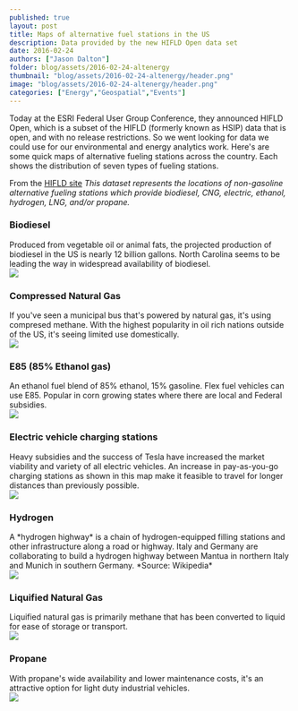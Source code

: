 ```yaml
---
published: true
layout: post
title: Maps of alternative fuel stations in the US
description: Data provided by the new HIFLD Open data set
date: 2016-02-24
authors: ["Jason Dalton"]
folder: blog/assets/2016-02-24-altenergy
thumbnail: "blog/assets/2016-02-24-altenergy/header.png"
image: "blog/assets/2016-02-24-altenergy/header.png"
categories: ["Energy","Geospatial","Events"]
---
```


Today at the ESRI Federal User Group Conference, they announced HIFLD Open, which is a subset of the HIFLD (formerly known as HSIP) data that is open, and with no release restrictions.  So we went looking for data we could use for our environmental and energy analytics work.  Here's are some quick maps of alternative fueling stations across the country. Each shows the distribution of seven types of fueling stations.  

From the [HIFLD site](https://hifld-dhs-gii.opendata.arcgis.com/)
*This dataset represents the locations of non-gasoline alternative fueling stations which provide biodiesel, CNG, electric, ethanol, hydrogen, LNG, and/or propane.*


### Biodiesel
<div class="flexItem col-md-3">
Produced from vegetable oil or animal fats, the projected production of biodiesel in the US is nearly 12 billion gallons. North Carolina seems to be leading the way in widespread availability of biodiesel.
</div>
<div class="flexItem col-md-9">
<img class="img-fluid sarcatImg" src="{{site.url}}/{{page.folder}}/BD.png">
</div>


### Compressed Natural Gas
<div class="flexItem col-md-3">
If you've seen a municipal bus that's powered by natural gas, it's using compresed methane.  With the highest popularity in oil rich nations outside of the US, it's seeing limited use domestically.
</div>
<div class="flexItem col-md-9">
<img class="img-fluid sarcatImg" src="{{site.url}}/{{page.folder}}/CNG.png">
</div>


### E85 (85% Ethanol gas)
<div class="flexItem col-md-3">
An ethanol fuel blend of 85% ethanol, 15% gasoline.  Flex fuel vehicles can use E85.  Popular in corn growing states where there are local and Federal subsidies.
</div>
<div class="flexItem col-md-9">
<img class="img-fluid sarcatImg" src="{{site.url}}/{{page.folder}}/E85.png">
</div>



### Electric vehicle charging stations
<div class="flexItem col-md-3">
Heavy subsidies and the success of Tesla have increased the market viability and variety of all electric vehicles.  An increase in pay-as-you-go charging stations as shown in this map make it feasible to travel for longer distances than previously possible.
</div>
<div class="flexItem col-md-9">
<img class="img-fluid sarcatImg" src="{{site.url}}/{{page.folder}}/ELEC.png">
</div>


### Hydrogen
<div class="flexItem col-md-3">
A *hydrogen highway* is a chain of hydrogen-equipped filling stations and other infrastructure along a road or highway. Italy and Germany are collaborating to build a hydrogen highway between Mantua in northern Italy and Munich in southern Germany. *Source: Wikipedia*
</div>
<div class="flexItem col-md-9">
<img class="img-fluid sarcatImg" src="{{site.url}}/{{page.folder}}/HY.png">
</div>


### Liquified Natural Gas
<div class="flexItem col-md-3">
Liquified natural gas is primarily methane that has been converted to liquid for ease of storage or transport.
</div>
<div class="flexItem col-md-9">
<img class="img-fluid sarcatImg" src="{{site.url}}/{{page.folder}}/LNG.png">
</div>


### Propane
<div class="flexItem col-md-3">
With propane's wide availability and lower maintenance costs, it's an attractive option for light duty industrial vehicles.
</div>
<div class="flexItem col-md-9">
<img class="img-fluid sarcatImg" src="{{site.url}}/{{page.folder}}/LPG.png">
</div>
